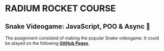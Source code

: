 # RADIUM ROCKET COURSE

## Snake Videogame: JavaScript, POO & Async :snake:

The assignment consisted of making the popular Snake videogame. It could be played on the following **[GitHub Pages](https://valentinsilvestri.github.io/rr-game/)**.